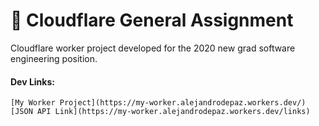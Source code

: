 # 👷 Cloudflare General Assignment 

Cloudflare worker project developed for the 2020 new grad software engineering position.

#### Dev Links:

```
[My Worker Project](https://my-worker.alejandrodepaz.workers.dev/)
[JSON API Link](https://my-worker.alejandrodepaz.workers.dev/links)
```
